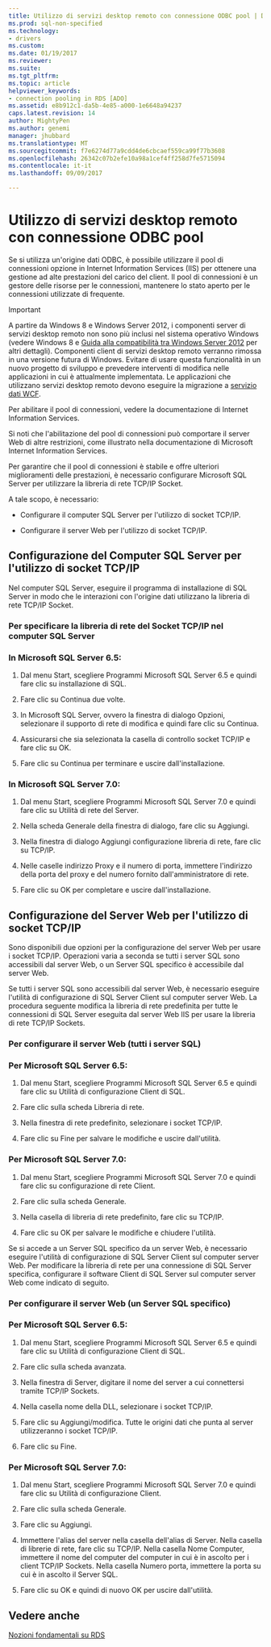 ```yaml
---
title: Utilizzo di servizi desktop remoto con connessione ODBC pool | Documenti Microsoft
ms.prod: sql-non-specified
ms.technology:
- drivers
ms.custom: 
ms.date: 01/19/2017
ms.reviewer: 
ms.suite: 
ms.tgt_pltfrm: 
ms.topic: article
helpviewer_keywords:
- connection pooling in RDS [ADO]
ms.assetid: e8b912c1-da5b-4e85-a000-1e6648a94237
caps.latest.revision: 14
author: MightyPen
ms.author: genemi
manager: jhubbard
ms.translationtype: MT
ms.sourcegitcommit: f7e6274d77a9cdd4de6cbcaef559ca99f77b3608
ms.openlocfilehash: 26342c07b2efe10a98a1cef4ff258d7fe5715094
ms.contentlocale: it-it
ms.lasthandoff: 09/09/2017

---
```

# <a name="using-rds-with-odbc-connection-pooling"></a>Utilizzo di servizi desktop remoto con connessione ODBC pool
Se si utilizza un'origine dati ODBC, è possibile utilizzare il pool di connessioni opzione in Internet Information Services (IIS) per ottenere una gestione ad alte prestazioni del carico del client. Il pool di connessioni è un gestore delle risorse per le connessioni, mantenere lo stato aperto per le connessioni utilizzate di frequente.  
  
> [!IMPORTANT]
>  A partire da Windows 8 e Windows Server 2012, i componenti server di servizi desktop remoto non sono più inclusi nel sistema operativo Windows (vedere Windows 8 e [Guida alla compatibilità tra Windows Server 2012](https://www.microsoft.com/en-us/download/details.aspx?id=27416) per altri dettagli). Componenti client di servizi desktop remoto verranno rimossa in una versione futura di Windows. Evitare di usare questa funzionalità in un nuovo progetto di sviluppo e prevedere interventi di modifica nelle applicazioni in cui è attualmente implementata. Le applicazioni che utilizzano servizi desktop remoto devono eseguire la migrazione a [servizio dati WCF](http://go.microsoft.com/fwlink/?LinkId=199565).  
  
 Per abilitare il pool di connessioni, vedere la documentazione di Internet Information Services.  
  
 Si noti che l'abilitazione del pool di connessioni può comportare il server Web di altre restrizioni, come illustrato nella documentazione di Microsoft Internet Information Services.  
  
 Per garantire che il pool di connessioni è stabile e offre ulteriori miglioramenti delle prestazioni, è necessario configurare Microsoft SQL Server per utilizzare la libreria di rete TCP/IP Socket.  
  
 A tale scopo, è necessario:  
  
-   Configurare il computer SQL Server per l'utilizzo di socket TCP/IP.  
  
-   Configurare il server Web per l'utilizzo di socket TCP/IP.  
  
## <a name="configuring-the-sql-server-computer-to-use-tcpip-sockets"></a>Configurazione del Computer SQL Server per l'utilizzo di socket TCP/IP  
 Nel computer SQL Server, eseguire il programma di installazione di SQL Server in modo che le interazioni con l'origine dati utilizzano la libreria di rete TCP/IP Socket.  
  
### <a name="to-specify-the-tcpip-socket-network-library-on-the-sql-server-computer"></a>Per specificare la libreria di rete del Socket TCP/IP nel computer SQL Server  
  
### <a name="in-microsoft-sql-server-65"></a>In Microsoft SQL Server 6.5:  
  
1.  Dal menu Start, scegliere Programmi Microsoft SQL Server 6.5 e quindi fare clic su installazione di SQL.  
  
2.  Fare clic su Continua due volte.  
  
3.  In Microsoft SQL Server, ovvero la finestra di dialogo Opzioni, selezionare il supporto di rete di modifica e quindi fare clic su Continua.  
  
4.  Assicurarsi che sia selezionata la casella di controllo socket TCP/IP e fare clic su OK.  
  
5.  Fare clic su Continua per terminare e uscire dall'installazione.  
  
### <a name="in-microsoft-sql-server-70"></a>In Microsoft SQL Server 7.0:  
  
1.  Dal menu Start, scegliere Programmi Microsoft SQL Server 7.0 e quindi fare clic su Utilità di rete del Server.  
  
2.  Nella scheda Generale della finestra di dialogo, fare clic su Aggiungi.  
  
3.  Nella finestra di dialogo Aggiungi configurazione libreria di rete, fare clic su TCP/IP.  
  
4.  Nelle caselle indirizzo Proxy e il numero di porta, immettere l'indirizzo della porta del proxy e del numero fornito dall'amministratore di rete.  
  
5.  Fare clic su OK per completare e uscire dall'installazione.  
  
## <a name="configuring-the-web-server-to-use-tcpip-sockets"></a>Configurazione del Server Web per l'utilizzo di socket TCP/IP  
 Sono disponibili due opzioni per la configurazione del server Web per usare i socket TCP/IP. Operazioni varia a seconda se tutti i server SQL sono accessibili dal server Web, o un Server SQL specifico è accessibile dal server Web.  
  
 Se tutti i server SQL sono accessibili dal server Web, è necessario eseguire l'utilità di configurazione di SQL Server Client sul computer server Web. La procedura seguente modifica la libreria di rete predefinita per tutte le connessioni di SQL Server eseguita dal server Web IIS per usare la libreria di rete TCP/IP Sockets.  
  
### <a name="to-configure-the-web-server-all-sql-servers"></a>Per configurare il server Web (tutti i server SQL)  
  
### <a name="for-microsoft-sql-server-65"></a>Per Microsoft SQL Server 6.5:  
  
1.  Dal menu Start, scegliere Programmi Microsoft SQL Server 6.5 e quindi fare clic su Utilità di configurazione Client di SQL.  
  
2.  Fare clic sulla scheda Libreria di rete.  
  
3.  Nella finestra di rete predefinito, selezionare i socket TCP/IP.  
  
4.  Fare clic su Fine per salvare le modifiche e uscire dall'utilità.  
  
### <a name="for-microsoft-sql-server-70"></a>Per Microsoft SQL Server 7.0:  
  
1.  Dal menu Start, scegliere Programmi Microsoft SQL Server 7.0 e quindi fare clic su configurazione di rete Client.  
  
2.  Fare clic sulla scheda Generale.  
  
3.  Nella casella di libreria di rete predefinito, fare clic su TCP/IP.  
  
4.  Fare clic su OK per salvare le modifiche e chiudere l'utilità.  
  
 Se si accede a un Server SQL specifico da un server Web, è necessario eseguire l'utilità di configurazione di SQL Server Client sul computer server Web. Per modificare la libreria di rete per una connessione di SQL Server specifica, configurare il software Client di SQL Server sul computer server Web come indicato di seguito.  
  
### <a name="to-configure-the-web-server-a-specific-sql-server"></a>Per configurare il server Web (un Server SQL specifico)  
  
### <a name="for-microsoft-sql-server-65"></a>Per Microsoft SQL Server 6.5:  
  
1.  Dal menu Start, scegliere Programmi Microsoft SQL Server 6.5 e quindi fare clic su Utilità di configurazione Client di SQL.  
  
2.  Fare clic sulla scheda avanzata.  
  
3.  Nella finestra di Server, digitare il nome del server a cui connettersi tramite TCP/IP Sockets.  
  
4.  Nella casella nome della DLL, selezionare i socket TCP/IP.  
  
5.  Fare clic su Aggiungi/modifica. Tutte le origini dati che punta al server utilizzeranno i socket TCP/IP.  
  
6.  Fare clic su Fine.  
  
### <a name="for-microsoft-sql-server-70"></a>Per Microsoft SQL Server 7.0:  
  
1.  Dal menu Start, scegliere Programmi Microsoft SQL Server 7.0 e quindi fare clic su Utilità di configurazione Client.  
  
2.  Fare clic sulla scheda Generale.  
  
3.  Fare clic su Aggiungi.  
  
4.  Immettere l'alias del server nella casella dell'alias di Server. Nella casella di librerie di rete, fare clic su TCP/IP. Nella casella Nome Computer, immettere il nome del computer del computer in cui è in ascolto per i client TCP/IP Sockets. Nella casella Numero porta, immettere la porta su cui è in ascolto il Server SQL.  
  
5.  Fare clic su OK e quindi di nuovo OK per uscire dall'utilità.  
  
## <a name="see-also"></a>Vedere anche  
 [Nozioni fondamentali su RDS](../../../ado/guide/remote-data-service/rds-fundamentals.md)























